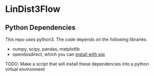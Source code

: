 # LinDist3Flow

## Python Dependencies
This repo uses python3. The code depends on the following libraries:
- numpy, scipy, pandas, matplotlib
- opendssdirect, which you can [install with pip](http://dss-extensions.org/OpenDSSDirect.py/notebooks/Installation.html#With-pip)

TODO: Make a script that will install these dependencies into a python virtual environment